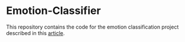 # Emotion-Classifier
This repository contains the code for the emotion classification project described in this [article](https://bigdatatime.eu/emotion-detection-in-images/).

